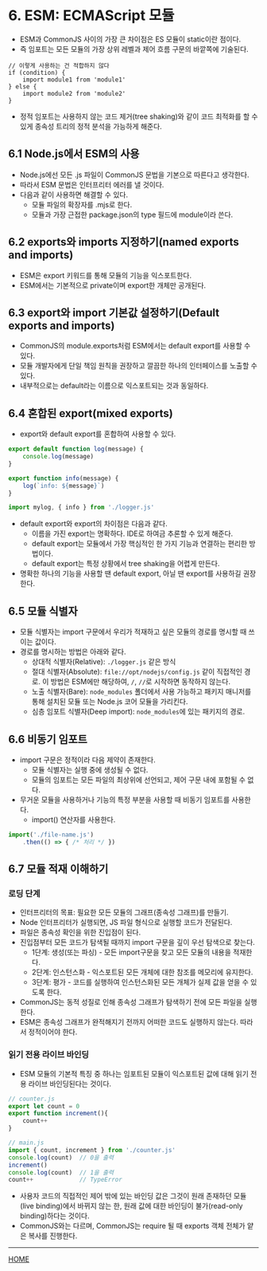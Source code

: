 # 6. ESM: ECMAScript 모듈

- ESM과 CommonJS 사이의 가장 큰 차이점은 ES 모듈이 static이란 점이다.
- 즉 임포트는 모든 모듈의 가장 상위 레벨과 제어 흐름 구문의 바깥쪽에 기술된다.

```
// 이렇게 사용하는 건 적합하지 않다
if (condition) {
    import module1 from 'module1'
} else {
    import module2 from 'module2'
}
```

- 정적 임포트는 사용하지 않는 코드 제거(tree shaking)와 같이 코드 최적화를 할 수 있게 종속성 트리의 정적 분석을 가능하게 해준다.

## 6.1 Node.js에서 ESM의 사용

- Node.js에선 모든 .js 파일이 CommonJS 문법을 기본으로 따른다고 생각한다.
- 따라서 ESM 문법은 인터프리터 에러를 낼 것이다.
- 다음과 같이 사용하면 해결할 수 있다.
    - 모듈 파일의 확장자를 .mjs로 한다.
    - 모듈과 가장 근접한 package.json의 type 필드에 module이라 쓴다.

## 6.2 exports와 imports 지정하기(named exports and imports)

- ESM은 export 키워드를 통해 모듈의 기능을 익스포트한다.
- ESM에서는 기본적으로 private이며 export한 개체만 공개된다.

## 6.3 export와 import 기본값 설정하기(Default exports and imports)

- CommonJS의 module.exports처럼 ESM에서는 default export를 사용할 수 있다.
- 모듈 개발자에게 단일 책임 원칙을 권장하고 깔끔한 하나의 인터페이스를 노출할 수 있다.
- 내부적으로는 default라는 이름으로 익스포트되는 것과 동일하다.

## 6.4 혼합된 export(mixed exports)

- export와 default export를 혼합하여 사용할 수 있다.

```js
export default function log(message) {
    console.log(message)
}

export function info(message) {
    log(`info: ${message}`)
}
```

```js
import mylog, { info } from './logger.js'
```

- default export와 export의 차이점은 다음과 같다.
    - 이름을 가진 export는 명확하다. IDE로 하여금 추론할 수 있게 해준다.
    - default export는 모듈에서 가장 핵심적인 한 가지 기능과 연결하는 편리한 방법이다.
    - default export는 특정 상황에서 tree shaking을 어렵게 만든다.
- 명확한 하나의 기능을 사용할 땐 default export, 아닐 땐 export를 사용하길 권장한다.

## 6.5 모듈 식별자

- 모듈 식별자는 import 구문에서 우리가 적재하고 싶은 모듈의 경로를 명시할 때 쓰이는 값이다.
- 경로를 명시하는 방법은 아래와 같다.
    - 상대적 식별자(Relative): `./logger.js` 같은 방식
    - 절대 식별자(Absolute): `file://opt/nodejs/config.js` 같이 직접적인 경로. 이 방법은 ESM에만 해당하여, `/`, `//`로 시작하면 동작하지 않는다.
    - 노출 식별자(Bare): `node_modules` 폴더에서 사용 가능하고 패키지 매니저를 통해 설치된 모듈 또는 Node.js 코어 모듈을 가리킨다.
    - 심층 임포트 식별자(Deep import): `node_modules`에 있는 패키지의 경로.

## 6.6 비동기 임포트

- import 구문은 정적이라 다음 제약이 존재한다.
    - 모듈 식별자는 실행 중에 생성될 수 없다.
    - 모듈의 임포트는 모든 파일의 최상위에 선언되고, 제어 구문 내에 포함될 수 없다.
- 무거운 모듈을 사용하거나 기능의 특정 부분을 사용할 때 비동기 임포트를 사용한다.
    - import() 연산자를 사용한다.

```js
import('./file-name.js')
    .then(() => { /* 처리 */ })
```

## 6.7 모듈 적재 이해하기

### 로딩 단계

- 인터프리터의 목표: 필요한 모든 모듈의 그래프(종속성 그래프)를 만들기.
- Node 인터프리터가 실행되면, JS 파일 형식으로 실행할 코드가 전달된다.
- 파일은 종속성 확인을 위한 진입점이 된다.
- 진입점부터 모든 코드가 탐색될 때까지 import 구문을 깊이 우선 탐색으로 찾는다.
    - 1단계: 생성(또는 파싱) - 모든 import구문을 찾고 모든 모듈의 내용을 적재한다.
    - 2단계: 인스턴스화 - 익스포트된 모든 개체에 대한 참조를 메모리에 유지한다.
    - 3단계: 평가 - 코드를 실행하여 인스턴스화된 모든 개체가 실제 값을 얻을 수 있도록 한다.
- CommonJS는 동적 성질로 인해 종속성 그래프가 탐색하기 전에 모든 파일을 실행한다.
- ESM은 종속성 그래프가 완적해지기 전까지 어떠한 코드도 실행하지 않는다. 따라서 정적이어야 한다.

### 읽기 전용 라이브 바인딩

- ESM 모듈의 기본적 특징 중 하나는 임포트된 모듈이 익스포트된 값에 대해 읽기 전용 라이브 바인딩된다는 것이다.

```js
// counter.js
export let count = 0
export function increment(){
    count++
}
```

```js
// main.js
import { count, increment } from './counter.js'
console.log(count)  // 0을 출력
increment()
console.log(count)  // 1을 출력
count++             // TypeError
```

- 사용자 코드의 직접적인 제어 밖에 있는 바인딩 값은 그것이 원래 존재하던 모듈(live binding)에서 바뀌지 않는 한, 원래 값에 대한 바인딩이 불가(read-only binding)하다는 것이다.
- CommonJS와는 다르며, CommonJS는 require 될 때 exports 객체 전체가 얕은 복사를 진행한다.

-----
[HOME](./index.md)
